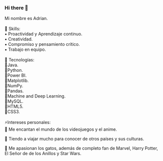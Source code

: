 ### Hi there 👋
Mi nombre es Adrian.<br>
<br>
🧠 Skills:<br>
▪️ Proactividad y Aprendizaje continuo.<br>
▪️ Creatividad.<br>
▪️ Compromiso y pensamiento crítico.<br>
▪️ Trabajo en equipo.<br>
<br>
🚀 Tecnologías:<br>
📌Java.<br>
📌Python.<br>
📌Power BI.<br>
📌Matplotlib.<br>
📌NumPy.<br>
📌Pandas.<br>
📌Machine and Deep Learning.<br>
📌MySQL.<br>
📌HTML5.<br>
📌CSS3.<br>
<br>
⚡Intereses personales:<br>
🌟 Me encantan el mundo de los videojuegos y el anime.<br>

🌟 Tiendo a viajar mucho para conocer de otros países y sus culturas.<br>

🌟 Me apasionan los gatos, además de completo fan de Marvel, Harry Potter, El Señor de
de los Anillos y Star Wars.

<!--
**naxxomme/naxxomme** is a ✨ _special_ ✨ repository because its `README.md` (this file) appears on your GitHub profile.

Here are some ideas to get you started:

- 🔭 I’m currently working on ...
- 🌱 I’m currently learning ...
- 👯 I’m looking to collaborate on ...
- 🤔 I’m looking for help with ...
- 💬 Ask me about ...
- 📫 How to reach me: ...
- 😄 Pronouns: ...
- ⚡ Fun fact: ...
-->
